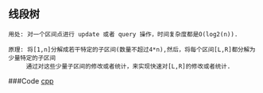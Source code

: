## 线段树

```
用处: 对一个区间点进行 update 或者 query 操作，时间复杂度都是O(log2(n)).
  
原理: 将[1,n]分解成若干特定的子区间(数量不超过4*n),然后，将每个区间[L,R]都分解为少量特定的子区间  
     通过对这些少量子区间的修改或者统计，来实现快速对[L,R]的修改或者统计.
```

###Code
[cpp](https://github.com/Archangel59/LeetCode/blob/main/algorithm/segment-tree/segment-tree.cpp)